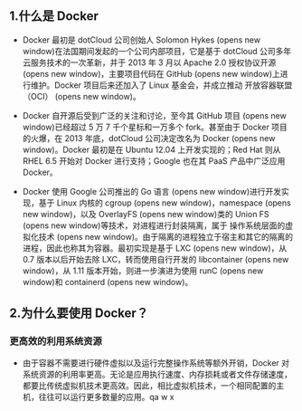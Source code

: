 ## 1.什么是 Docker

- Docker 最初是 dotCloud 公司创始人 Solomon Hykes (opens new window)在法国期间发起的一个公司内部项目，它是基于 dotCloud 公司多年云服务技术的一次革新，并于 2013 年 3 月以 Apache 2.0 授权协议开源 (opens new window)，主要项目代码在 GitHub (opens new window)上进行维护。Docker 项目后来还加入了 Linux 基金会，并成立推动 开放容器联盟（OCI） (opens new window)。

- Docker 自开源后受到广泛的关注和讨论，至今其 GitHub 项目 (opens new window)已经超过 5 万 7 千个星标和一万多个 fork。甚至由于 Docker 项目的火爆，在 2013 年底，dotCloud 公司决定改名为 Docker (opens new window)。Docker 最初是在 Ubuntu 12.04 上开发实现的；Red Hat 则从 RHEL 6.5 开始对 Docker 进行支持；Google 也在其 PaaS 产品中广泛应用 Docker。

- Docker 使用 Google 公司推出的 Go 语言 (opens new window)进行开发实现，基于 Linux 内核的 cgroup (opens new window)，namespace (opens new window)，以及 OverlayFS (opens new window)类的 Union FS (opens new window)等技术，对进程进行封装隔离，属于 操作系统层面的虚拟化技术 (opens new window)。由于隔离的进程独立于宿主和其它的隔离的进程，因此也称其为容器。最初实现是基于 LXC (opens new window)，从 0.7 版本以后开始去除 LXC，转而使用自行开发的 libcontainer (opens new window)，从 1.11 版本开始，则进一步演进为使用 runC (opens new window)和 containerd (opens new window)。

## 2.为什么要使用 Docker？

### 更高效的利用系统资源

- 由于容器不需要进行硬件虚拟以及运行完整操作系统等额外开销，Docker 对系统资源的利用率更高。无论是应用执行速度、内存损耗或者文件存储速度，都要比传统虚拟机技术更高效。因此，相比虚拟机技术，一个相同配置的主机，往往可以运行更多数量的应用。qa w x 